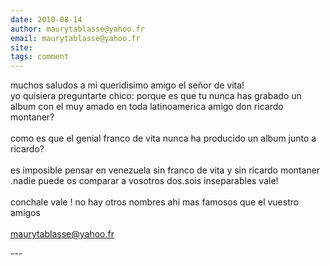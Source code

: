 ```yaml
---
date: 2010-08-14
author: maurytablasse@yahoo.fr
email: maurytablasse@yahoo.fr
site: 
tags: comment
---
```


<p>muchos saludos a mi queridisimo amigo el señor de vita!<br />
yo quisiera preguntarte chico: porque es que tu nunca has grabado un album con el muy amado en toda latinoamerica amigo don ricardo montaner?<br />
<br />
como es que el genial franco de vita nunca ha producido un album junto a ricardo?<br />
<br />
es imposible pensar en venezuela sin franco de vita y sin ricardo montaner .nadie puede os comparar a vosotros dos.sois inseparables vale!<br />
<br />
conchale vale ! no hay otros nombres ahi mas famosos que el vuestro amigos<br />
<br />
<a href="mailto:maurytablasse@yahoo.fr">maurytablasse@yahoo.fr</a></p>
---